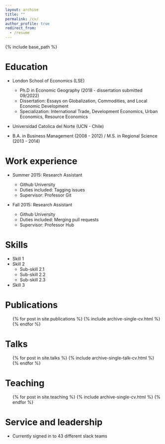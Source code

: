 ```yaml
---
layout: archive
title: ""
permalink: /cv/
author_profile: true
redirect_from:
  - /resume
---
```


{% include base_path %}

Education
======

* London School of Economics (LSE) 
  * Ph.D in Economic Geography (2018 - dissertation submitted 09/2022)
  * Dissertation: Essays on Globalization, Commodities, and Local Economic Development
  * Specialization: International Trade, Development Economics, Urban Economics, Resource Economics

*  Universidad Catolica del Norte (UCN - Chile)
  *  B.A. in Business Management (2008 - 2012) / M.S. in Regional Science (2013 - 2014)

Work experience
======
* Summer 2015: Research Assistant
  * Github University
  * Duties included: Tagging issues
  * Supervisor: Professor Git

* Fall 2015: Research Assistant
  * Github University
  * Duties included: Merging pull requests
  * Supervisor: Professor Hub
  
Skills
======
* Skill 1
* Skill 2
  * Sub-skill 2.1
  * Sub-skill 2.2
  * Sub-skill 2.3
* Skill 3

Publications
======
  <ul>{% for post in site.publications %}
    {% include archive-single-cv.html %}
  {% endfor %}</ul>
  
Talks
======
  <ul>{% for post in site.talks %}
    {% include archive-single-talk-cv.html %}
  {% endfor %}</ul>
  
Teaching
======
  <ul>{% for post in site.teaching %}
    {% include archive-single-cv.html %}
  {% endfor %}</ul>
  
Service and leadership
======
* Currently signed in to 43 different slack teams
